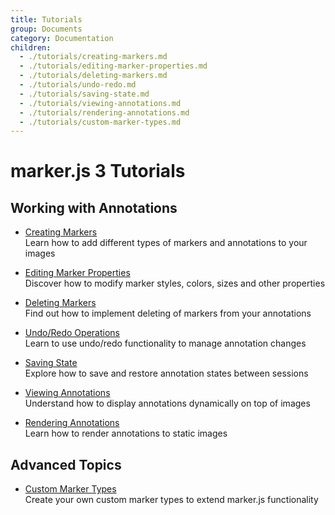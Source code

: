 ```yaml
---
title: Tutorials
group: Documents
category: Documentation
children:
  - ./tutorials/creating-markers.md
  - ./tutorials/editing-marker-properties.md
  - ./tutorials/deleting-markers.md
  - ./tutorials/undo-redo.md
  - ./tutorials/saving-state.md
  - ./tutorials/viewing-annotations.md
  - ./tutorials/rendering-annotations.md
  - ./tutorials/custom-marker-types.md
---
```


# marker.js 3 Tutorials

## Working with Annotations

- [Creating Markers](./tutorials/creating-markers.md)  
  Learn how to add different types of markers and annotations to your images

- [Editing Marker Properties](./tutorials/editing-marker-properties.md)  
  Discover how to modify marker styles, colors, sizes and other properties

- [Deleting Markers](./tutorials/deleting-markers.md)  
  Find out how to implement deleting of markers from your annotations

- [Undo/Redo Operations](./tutorials/undo-redo.md)  
  Learn to use undo/redo functionality to manage annotation changes

- [Saving State](./tutorials/saving-state.md)  
  Explore how to save and restore annotation states between sessions

- [Viewing Annotations](./tutorials/viewing-annotations.md)  
  Understand how to display annotations dynamically on top of images

- [Rendering Annotations](./tutorials/rendering-annotations.md)  
  Learn how to render annotations to static images

## Advanced Topics

- [Custom Marker Types](./tutorials/custom-marker-types.md)  
  Create your own custom marker types to extend marker.js functionality
